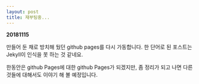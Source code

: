 ```yaml
---
layout: post
title: 재부팅중...
---
```


**20181115**

만들어 둔 채로 방치해 뒀던 github pages를 다시 가동합니다.
한 단어로 된 포스트는 Jekyll이 인식을 못 하는 것 같네요.

한동안은 github Pages에 대한 github Pages가 되겠지만,
좀 정리가 되고 나면 다른 것들에 대해서도 이야기 해 볼 예정입니다.
